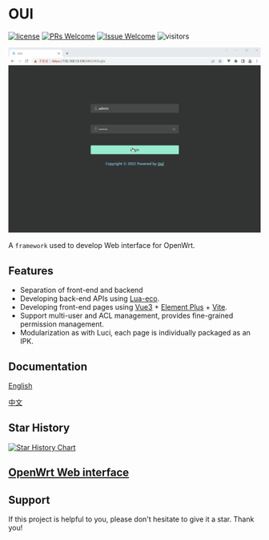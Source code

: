 # OUI

[1]: https://img.shields.io/badge/license-MIT-brightgreen.svg?style=plastic
[2]: /LICENSE
[3]: https://img.shields.io/badge/PRs-welcome-brightgreen.svg?style=plastic
[4]: https://github.com/zhaojh329/oui/pulls
[5]: https://img.shields.io/badge/Issues-welcome-brightgreen.svg?style=plastic
[6]: https://github.com/zhaojh329/oui/issues/new

[![license][1]][2]
[![PRs Welcome][3]][4]
[![Issue Welcome][5]][6]
![visitors](https://visitor-badge.laobi.icu/badge?page_id=zhaojh329.oui)

[Lua-eco]: https://github.com/zhaojh329/lua-eco
[Vue3]: https://github.com/vuejs/core
[Element Plus]: https://github.com/element-plus/element-plus
[Vite]: https://github.com/vitejs/vite

![](/img/oui.gif)

A `framework` used to develop Web interface for OpenWrt.

## Features

* Separation of front-end and backend
* Developing back-end APIs using [Lua-eco].
* Developing front-end pages using [Vue3] + [Element Plus] + [Vite].
* Support multi-user and ACL management, provides fine-grained permission management.
* Modularization as with Luci, each page is individually packaged as an IPK.

## Documentation

[English](https://zhaojh329.github.io/oui/)

[中文](https://zhaojh329.github.io/oui/zh/)

## Star History
[![Star History Chart](https://api.star-history.com/svg?repos=zhaojh329/oui&type=Date)](https://www.star-history.com/#zhaojh329/oui&Date)

## [OpenWrt Web interface](https://openwrt.org/docs/guide-user/luci/webinterface.overview)

## Support

If this project is helpful to you, please don't hesitate to give it a star. Thank you!
